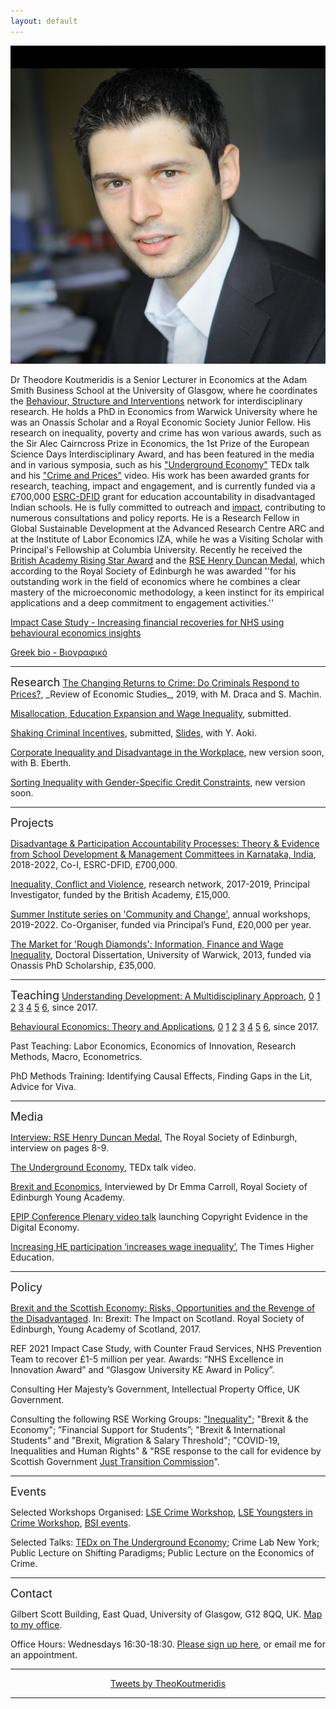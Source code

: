 ```yaml
---
layout: default
---
```

<img class="profile-picture" src="theo.png"> 

Dr Theodore Koutmeridis is a Senior Lecturer in Economics at the Adam Smith Business School at the University of Glasgow, where he coordinates the <a href="https://www.gla.ac.uk/research/az/bsi">Behaviour, Structure and Interventions</a> network for interdisciplinary research. He holds a PhD in Economics from Warwick University where he was an Onassis Scholar and a Royal Economic Society Junior Fellow. His research on inequality, poverty and crime has won various awards, such as the Sir Alec Cairncross Prize in Economics, the 1st Prize of the European Science Days Interdisciplinary Award, and has been featured in the media and in various symposia, such as his <a href="https://www.youtube.com/watch?v=wLvewC5f_dU">"Underground Economy"</a> TEDx talk and his <a href="https://www.youtube.com/watch?v=130ZuvspIC0">"Crime and Prices"</a> video. His work has been awarded grants for research, teaching, impact and engagement, and is currently funded via a £700,000 <a href="https://www.gla.ac.uk/research/az/accountability/">ESRC-DFID</a> grant for education accountability in disadvantaged Indian schools. He is fully committed to outreach and <a href="https://results2021.ref.ac.uk/impact/17430be1-20f5-4b8e-9860-955fdca1e6c5?page=1">impact</a>, contributing to numerous consultations and policy reports. He is a Research Fellow in Global Sustainable Development at the Advanced Research Centre ARC and at the Institute of Labor Economics IZA, while he was a Visiting Scholar with Principal's Fellowship at Columbia University. Recently he received the <a href="https://www.gla.ac.uk/myglasgow/news/headline_517455_en.html?utm_medium=email&utm_source=newsletter&utm_campaign=http://www.gla.ac.uk/myglasgow/news/">British Academy Rising Star Award</a> and the <a href="https://www.youngacademyofscotland.org.uk/news/dr-theodore-koutmeridis-wins-rse-henry-duncan-medal/">RSE Henry Duncan Medal</a>, which according to the Royal Society of Edinburgh he was awarded ''for his outstanding work in the field of economics where he combines a clear mastery of the microeconomic methodology, a keen instinct for its empirical applications and a deep commitment to engagement activities.''

<a href="https://results2021.ref.ac.uk/impact/17430be1-20f5-4b8e-9860-955fdca1e6c5?page=1">Impact Case Study - Increasing financial recoveries for NHS using behavioural economics insights</a>

<a href="https://drive.google.com/file/d/1qeq5rU1jtEJn6sd1ASYU8-M51Wu4VmGB/view">Greek bio - Βιογραφικό</a>

<hr>
<font size="+1">Research</font>
<a href="https://drive.google.com/open?id=1vdsElTF0eo-zLF7bTasCZNXo1dqfxcZo">The Changing Returns to Crime: Do Criminals Respond to Prices?</a>, _Review of Economic Studies_, 2019, with M. Draca and S. Machin.

<a href="https://drive.google.com/open?id=0By2tXgpm_39oTmt0UWVPbkhaRzg">Misallocation, Education Expansion and Wage Inequality</a>, submitted.

<a href="https://drive.google.com/open?id=1W2hblijAXs3J9YRlF3dJIGL3FWvhxhsF">Shaking Criminal Incentives</a>, submitted, <a href="https://drive.google.com/file/d/1-S8kFEkcVUZ1M9Mjel5s-hObkYvVLw92">Slides</a>, with Y. Aoki.

<a href="https://">Corporate Inequality and Disadvantage in the Workplace</a>, new version soon, with B. Eberth.

<a href="https://">Sorting Inequality with Gender-Specific Credit Constraints</a>, new version soon.

<hr>
<font size="+1">Projects</font>

<a href="https://www.gla.ac.uk/research/az/accountability/">Disadvantage & Participation Accountability Processes: Theory & Evidence from School Development & Management Committees in Karnataka, India</a>, 2018-2022, Co-I, ESRC-DFID, £700,000.

<a href="https://www.gla.ac.uk/research/az/bsi/inequalityconflictandviolence">Inequality, Conflict and Violence</a>, research network, 2017-2019, Principal Investigator, funded by the British Academy, £15,000.

<a href="https://www.gla.ac.uk/research/az/bsi/summerinstitutesoncommunityandchange">Summer Institute series on 'Community and Change'</a>, annual workshops, 2019-2022. Co-Organiser, funded via Principal’s Fund, £20,000 per year.

<a href="http://wrap.warwick.ac.uk/58068/1/WRAP_THESIS_Koutmeridis_2013.pdf">The Market for 'Rough Diamonds': Information, Finance and Wage Inequality</a>, Doctoral Dissertation, University of Warwick, 2013, funded via Onassis PhD Scholarship, £35,000.

<hr>
<font size="+1">Teaching</font>
<a href="https://www.gla.ac.uk/coursecatalogue/course/?code=ECON5101">Understanding Development: A Multidisciplinary Approach</a>, <a href="https://drive.google.com/file/d/1D3ZXG5mEctyphgDLlole6XB48VfWaVQE/view">0</a> <a 
href="https://drive.google.com/file/d/1XPJRZ1gSQ-TmVzxk9eYLjeOVGh8jCjHv/view">1</a> <a 
href="https://drive.google.com/file/d/1ugkVSE5_ZODWDUW0QPsXDjwoRhDo3ik1/view">2</a> <a 
href="https://drive.google.com/file/d/1I0iGJu4R3rQ1EIKcU2z6P4pORmEEkQyd/view">3</a> <a 
href="https://drive.google.com/file/d/13R2mNchH65ekW3M7K84pJBMFXeqVpQdR/view">4</a> <a href="https://drive.google.com/file/d/1t4BaL7y8Ma7PwoabXxCX2pujjGHIY2qt/view">5</a> <a 
href="https://drive.google.com/file/d/1OzcjAu9LNQuvC3DWu0e2l9t8iNdMFxq-/view">6</a>, since 2017.

<a href="https://www.gla.ac.uk/coursecatalogue/course/?code=ECON5073">Behavioural Economics: Theory and Applications</a>, <a href="https://drive.google.com/file/d/1RdbefoSh6sns0M1iwKBKxmJ989C99xUL/view">0</a> <a href="https://drive.google.com/file/d/1mSgL8jO_FazVkeP5CkxevGjKcKGPRkMV/view">1</a> <a 
href="https://drive.google.com/file/d/14-_h2Yc_WcABrtz_4OFbvwmY68QmLERt/view">2</a> <a 
href="https://drive.google.com/file/d/11bRkJRWCPB_S-o63eQ1c_xRAZeA_7zNg/view">3</a> <a 
href="https://drive.google.com/file/d/1xRDpYUih6J2-B6O-KVYdQJki5E0w5M9h/view">4</a> <a href="https://drive.google.com/file/d/1V7E3OMhex_uTdrqqfCocrLn5Tzemtzzl/view">5</a> <a 
href="https://drive.google.com/file/d/1z2vL1CDY-gjVJ29TG9uVVEkNhkfjNSgT/view">6</a>, since 2017.

Past Teaching: Labor Economics, Economics of Innovation, Research Methods, Macro, Econometrics.

PhD Methods Training: Identifying Causal Effects, Finding Gaps in the Lit, Advice for Viva.

<hr>
<font size="+1">Media</font>

<a href="https://drive.google.com/open?id=1X9roPuCMJKUG4zYvJ-uEb7tyJxaInkrV">Interview: RSE Henry Duncan Medal</a>, The Royal Society of Edinburgh, interview on pages 8-9.

<a href="https://www.youtube.com/watch?v=wLvewC5f_dU">The Underground Economy</a>, TEDx talk video.

<a href="https://researchtheheadlines.org/2017/09/21/talking-headlines-with-theo-koutmeridis-media-brexit-and-the-scottish-economy/">Brexit and Economics</a>, Interviewed by Dr Emma Carroll, Royal Society of Edinburgh Young Academy.

<a href="https://www.youtube.com/watch?v=14DxSm2E5VU">EPIP Conference Plenary video talk</a> launching Copyright Evidence in the Digital Economy. 

<a href="https://www.timeshighereducation.com/news/increasing-he-participation-increases-wage-inequality">Increasing HE participation ‘increases wage inequality’</a>, The Times Higher Education.

<hr>
<font size="+1">Policy</font>

<a href="https://www.youngacademyofscotland.org.uk/wp-content/uploads/BREXIT_the_impact_on_scotland.pdf">Brexit and the Scottish Economy: Risks, Opportunities and the Revenge of the Disadvantaged</a>. In: Brexit: The Impact on Scotland. Royal Society of Edinburgh, Young Academy of Scotland, 2017.

REF 2021 Impact Case Study, with Counter Fraud Services, NHS Prevention Team to recover £1-5 million per year. Awards: “NHS Excellence in Innovation Award” and “Glasgow University KE Award in Policy”.

Consulting Her Majesty’s Government, Intellectual Property Office, UK Government.

Consulting the following RSE Working Groups: <a href="https://www.rse.org.uk/cms/files/advice-papers/2016/AP16_23.pdf">"Inequality"</a>; "Brexit & the Economy"; ”Financial Support for Students”; "Brexit & International Students" and "Brexit, Migration & Salary Threshold"; "COVID-19, Inequalities and Human Rights" & "RSE response to the call for evidence by Scottish Government <a href="https://www.rse.org.uk/wp-content/uploads/2020/07/Just-Transition-Commission-Final-Published-Version.pdf">Just Transition Commission</a>".

<hr>
<font size="+1">Events</font>

Selected Workshops Organised: <a href="http://cep.lse.ac.uk/_new/events/event.asp?id=512">LSE Crime Workshop</a>, <a href="http://cep.lse.ac.uk/_new/events/event.asp?id=578">LSE Youngsters in Crime Workshop</a>, <a href="https://www.gla.ac.uk/research/az/bsi/events">BSI events</a>.

Selected Talks: <a href="https://www.youtube.com/watch?v=wLvewC5f_dU">TEDx on The Underground Economy</a>; Crime Lab New York; Public Lecture on Shifting Paradigms; Public Lecture on the Economics of Crime.

<hr>
<font size="+1">Contact</font>

Gilbert Scott Building, East Quad, University of Glasgow, G12 8QQ, UK. <a href="https://drive.google.com/open?id=1TOothahOgkqrJULOJooA37D1CObEJVqo">Map to my office</a>.

Office Hours: Wednesdays 16:30-18:30. <a href="https://docs.google.com/spreadsheets/d/1MJxlb7h8nisE_aNPsQmfIIxtGko3QPJFUlH6Ak6J2L8/edit#gid=0">Please sign up here</a>, or email me for an appointment.
 
<hr>
<center>
<a class="twitter-timeline" data-width="450" data-height="430" data-theme="light" data-link-color="#BA0000" data-chrome="transparent nofooter noborders" href="https://twitter.com/TheoKoutmeridis">Tweets by TheoKoutmeridis</a> 
<script async src="//platform.twitter.com/widgets.js" charset="utf-8"></script>
</center>
<hr>
